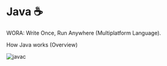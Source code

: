 # Java ☕️

WORA: Write Once, Run Anywhere (Multiplatform Language).

How Java works (Overview)

![javac](https://www.edureka.co/blog/wp-content/uploads/2019/07/q.png)